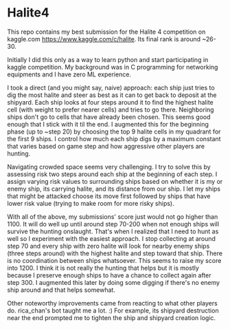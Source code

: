 # Halite4
This repo contains my best submission for the Halite 4 competition on kaggle.com https://www.kaggle.com/c/halite. Its final rank is around ~26-30.

Initially I did this only as a way to learn python and start participating in kaggle competition. My background was in C programming for networking equipments and I have zero ML experience.

I took a direct (and you might say, naive) approach: each ship just tries to dig the most halite and steer as best as it can to get back to deposit at the shipyard. Each ship looks at four steps around it to find the highest halite cell (with weight to prefer nearer cells) and tries to go there. Neighboring ships don't go to cells that have already been chosen. This seems good enough that I stick with it til the end. I augmented this for the beginning phase (up to ~step 20) by choosing the top 9 halite cells in my quadrant for the first 9 ships. I control how much each ship digs by a maximum constant that varies based on game step and how aggressive other players are hunting.

Navigating crowded space seems very challenging. I try to solve this by assessing risk two steps around each ship at the beginning of each step. I assign varying risk values to surrounding ships based on whether it is my or enemy ship, its carrying halite, and its distance from our ship. I let my ships that might be attacked choose its move first followed by ships that have lower risk value (trying to make room for more risky ships).

With all of the above, my submissions' score just would not go higher than 1100. It will do well up until around step 70-200 when not enough ships will survive the hunting onslaught. That's when I realized that I need to hunt as well so I experiment with the easiest approach. I stop collecting at around step 70 and every ship with zero halite will look for nearby enemy ships (three steps around) with the highest halite and step toward that ship. There is no coordination between ships whatsoever. This seems to raise my score into 1200. I think it is not really the hunting that helps but it is mostly because I preserve enough ships to have a chance to collect again after step 300. I augmented this later by doing some digging if there's no enemy ship around and that helps somewhat.

Other noteworthy improvements came from reacting to what other players do. rica_chan's bot taught me a lot. :) For example, its shipyard destruction near the end prompted me to tighten the ship and shipyard creation logic.
